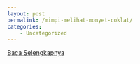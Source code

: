 ```yaml
---
layout: post
permalink: /mimpi-melihat-monyet-coklat/
categories:
    - Uncategorized
---
```


[Baca Selengkapnya](/10)